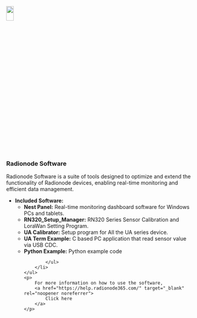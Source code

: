 <img src="https://github.com/user-attachments/assets/771264bf-60dc-46db-bd62-2f0d790b0e11" width="20%" height="10%">
<body>
    <h3>Radionode Software</h3>
    <p>
        Radionode Software is a suite of tools designed to optimize and extend the functionality of Radionode devices, enabling real-time monitoring and efficient data management.
    </p>
    <ul>
        <li>
            <strong>Included Software:</strong>
            <ul>
                <li><strong>Nest Panel:</strong> Real-time monitoring dashboard software for Windows PCs and tablets.</li>
				<li><strong>RN320_Setup_Manager:</strong> RN320 Series Sensor Calibration and LoraWan Setting Program.</li>
				<li><strong>UA Calibrator:</strong> Setup program for All the UA series device.</li>
				<li><strong>UA Term Example:</strong> C based PC application that read sensor value via USB CDC.</li>
				<li><strong>Python Example:</strong> Python example code</li>

				
            </ul>
        </li>
    </ul>
    <p>
        For more information on how to use the software, 
        <a href="https://help.radionode365.com/" target="_blank" rel="noopener noreferrer">
            Click here
        </a>
    </p>
</body>
